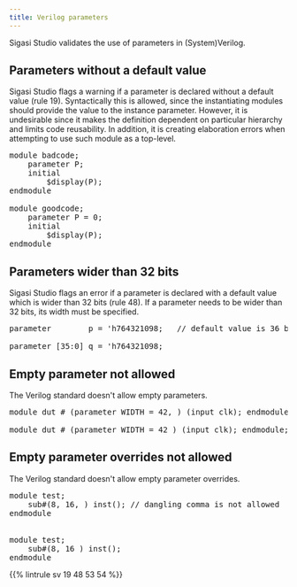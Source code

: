 ```yaml
---
title: Verilog parameters
---
```


Sigasi Studio validates the use of parameters in (System)Verilog.

## Parameters without a default value

Sigasi Studio flags a warning if a parameter is declared without a default value (rule 19). Syntactically this is allowed, since the instantiating modules should provide the value to the instance parameter.
However, it is undesirable since it makes the definition dependent on particular hierarchy and limits code reusability.
In addition, it is creating elaboration errors when attempting to use such module as a top-level.

<pre>module badcode;
	<span class="uglycode">parameter P</span>;
	initial
	    $display(P);
endmodule

module goodcode;
	parameter P<span class="goodcode"> = 0</span>;
	initial
	    $display(P);
endmodule</pre>

## Parameters wider than 32 bits

Sigasi Studio flags an error if a parameter is declared with a default
value which is wider than 32 bits (rule 48). If a parameter needs to
be wider than 32 bits, its width must be specified.

<pre><span class="badcode">parameter        p = 'h764321098</span>;   // default value is 36 bits wide, width must be specified

<span class="goodcode">parameter [35:0] q = 'h764321098</span>;</pre>

## Empty parameter not allowed

The Verilog standard doesn't allow empty parameters.

<pre>
module dut # (parameter WIDTH = 42<span class="badcode">, </span>) (input clk); endmodule; // dangling comma is not allowed

module dut # (parameter WIDTH = 42<span class="goodcode"> </span>) (input clk); endmodule;
</pre>

## Empty parameter overrides not allowed

The Verilog standard doesn't allow empty parameter overrides.

<pre>
module test;
    sub#(8, 16<span class="badcode">, </span>) inst(); // dangling comma is not allowed
endmodule


module test;
    sub#(8, 16<span class="goodcode"> </span>) inst();
endmodule
</pre>


{{% lintrule sv 19 48 53 54 %}}

